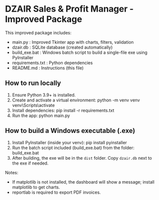 
# DZAIR Sales & Profit Manager - Improved Package

This improved package includes:
- main.py : Improved Tkinter app with charts, filters, validation
- dzair.db : SQLite database (created automatically)
- build_exe.bat : Windows batch script to build a single-file exe using PyInstaller
- requirements.txt : Python dependencies
- README.md : Instructions (this file)

## How to run locally
1. Ensure Python 3.9+ is installed.
2. Create and activate a virtual environment:
   python -m venv venv
   venv\Scripts\activate
3. Install dependencies:
   pip install -r requirements.txt
4. Run the app:
   python main.py

## How to build a Windows executable (.exe)
1. Install PyInstaller (inside your venv):
   pip install pyinstaller
2. Run the batch script included (build_exe.bat) from the folder:
   build_exe.bat
3. After building, the exe will be in the `dist` folder. Copy `dzair.db` next to the exe if needed.

Notes:
- If matplotlib is not installed, the dashboard will show a message; install matplotlib to get charts.
- reportlab is required to export PDF invoices.
